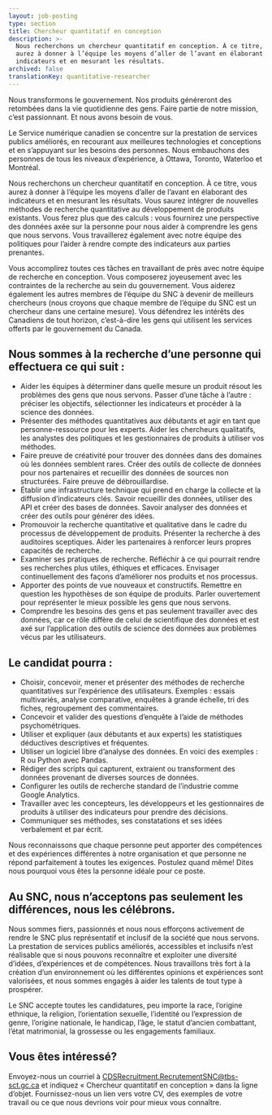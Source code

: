 ```yaml
---
layout: job-posting
type: section
title: Chercheur quantitatif en conception
description: >-
  Nous recherchons un chercheur quantitatif en conception. À ce titre, vous
  aurez à donner à l’équipe les moyens d’aller de l’avant en élaborant des
  indicateurs et en mesurant les résultats.
archived: false
translationKey: quantitative-researcher
---
```

Nous transformons le gouvernement. Nos produits généreront des retombées dans la vie quotidienne des gens. Faire partie de notre mission, c’est passionnant. Et nous avons besoin de vous.

Le Service numérique canadien se concentre sur la prestation de services publics améliorés, en recourant aux meilleures technologies et conceptions et en s’appuyant sur les besoins des personnes. Nous embauchons des personnes de tous les niveaux d’expérience, à Ottawa, Toronto, Waterloo et Montréal.

Nous recherchons un chercheur quantitatif en conception. À ce titre, vous aurez à donner à l’équipe les moyens d’aller de l’avant en élaborant des indicateurs et en mesurant les résultats. Vous saurez intégrer de nouvelles méthodes de recherche quantitative au développement de produits existants. Vous ferez plus que des calculs : vous fournirez une perspective des données axée sur la personne pour nous aider à comprendre les gens que nous servons. Vous travaillerez également avec notre équipe des politiques pour l’aider à rendre compte des indicateurs aux parties prenantes.

Vous accomplirez toutes ces tâches en travaillant de près avec notre équipe de recherche en conception. Vous composerez joyeusement avec les contraintes de la recherche au sein du gouvernement. Vous aiderez également les autres membres de l’équipe du SNC à devenir de meilleurs chercheurs (nous croyons que chaque membre de l’équipe du SNC est un chercheur dans une certaine mesure). Vous défendrez les intérêts des Canadiens de tout horizon, c’est-à-dire les gens qui utilisent les services offerts par le gouvernement du Canada.

## Nous sommes à la recherche d’une personne qui effectuera ce qui suit :

* Aider les équipes à déterminer dans quelle mesure un produit résout les problèmes des gens que nous servons. Passer d’une tâche à l’autre : préciser les objectifs, sélectionner les indicateurs et procéder à la science des données.
* Présenter des méthodes quantitatives aux débutants et agir en tant que personne-ressource pour les experts. Aider les chercheurs qualitatifs, les analystes des politiques et les gestionnaires de produits à utiliser vos méthodes.
* Faire preuve de créativité pour trouver des données dans des domaines où les données semblent rares. Créer des outils de collecte de données pour nos partenaires et recueillir des données de sources non structurées. Faire preuve de débrouillardise.
* Établir une infrastructure technique qui prend en charge la collecte et la diffusion d’indicateurs clés. Savoir recueillir des données, utiliser des API et créer des bases de données. Savoir analyser des données et créer des outils pour générer des idées.
* Promouvoir la recherche quantitative et qualitative dans le cadre du processus de développement de produits. Présenter la recherche à des auditoires sceptiques. Aider les partenaires à renforcer leurs propres capacités de recherche.
* Examiner ses pratiques de recherche. Réfléchir à ce qui pourrait rendre ses recherches plus utiles, éthiques et efficaces. Envisager continuellement des façons d’améliorer nos produits et nos processus.
* Apporter des points de vue nouveaux et constructifs. Remettre en question les hypothèses de son équipe de produits. Parler ouvertement pour représenter le mieux possible les gens que nous servons.
* Comprendre les besoins des gens et pas seulement travailler avec des données, car ce rôle diffère de celui de scientifique des données et est axé sur l’application des outils de science des données aux problèmes vécus par les utilisateurs. 

## Le candidat pourra :

* Choisir, concevoir, mener et présenter des méthodes de recherche quantitatives sur l’expérience des utilisateurs. Exemples : essais multivariés, analyse comparative, enquêtes à grande échelle, tri des fiches, regroupement des commentaires.
* Concevoir et valider des questions d’enquête à l’aide de méthodes psychométriques.
* Utiliser et expliquer (aux débutants et aux experts) les statistiques déductives descriptives et fréquentes.
* Utiliser un logiciel libre d’analyse des données. En voici des exemples : R ou Python avec Pandas.
* Rédiger des scripts qui capturent, extraient ou transforment des données provenant de diverses sources de données.
* Configurer les outils de recherche standard de l’industrie comme Google Analytics.
* Travailler avec les concepteurs, les développeurs et les gestionnaires de produits à utiliser des indicateurs pour prendre des décisions.
* Communiquer ses méthodes, ses constatations et ses idées verbalement et par écrit.

Nous reconnaissons que chaque personne peut apporter des compétences et des expériences différentes à notre organisation et que personne ne répond parfaitement à toutes les exigences. Postulez quand même! Dites nous pourquoi vous êtes la personne idéale pour ce poste.

## Au SNC, nous n’acceptons pas seulement les différences, nous les célébrons.

Nous sommes fiers, passionnés et nous nous efforçons activement de rendre le SNC plus représentatif et inclusif de la société que nous servons. La prestation de services publics améliorés, accessibles et inclusifs n’est réalisable que si nous pouvons reconnaître et exploiter une diversité d’idées, d’expériences et de compétences. Nous travaillons très fort à la création d’un environnement où les différentes opinions et expériences sont valorisées, et nous sommes engagés à aider les talents de tout type à prospérer.

Le SNC accepte toutes les candidatures, peu importe la race, l’origine ethnique, la religion, l’orientation sexuelle, l’identité ou l’expression de genre, l’origine nationale, le handicap, l’âge, le statut d’ancien combattant, l’état matrimonial, la grossesse ou les engagements familiaux.

## Vous êtes intéressé?

Envoyez-nous un courriel à [CDSRecruitment.RecrutementSNC@tbs-sct.gc.ca](mailto:CDSRecruitment.RecrutementSNC@tbs-sct.gc.ca) et indiquez « Chercheur quantitatif en conception » dans la ligne d’objet. Fournissez-nous un lien vers votre CV, des exemples de votre travail ou ce que nous devrions voir pour mieux vous connaître.
